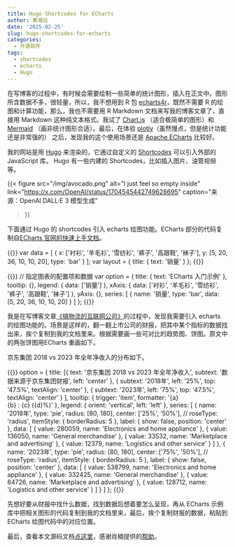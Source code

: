```yaml
---
title: Hugo Shortcodes for ECharts
author: 黄湘云
date: '2025-02-25'
slug: hugo-shortcodes-for-echarts
categories:
  - 开源软件
tags:
  - shortcodes
  - echarts
  - Hugo
---
```


在写博客的过程中，有时候会需要绘制一些简单的统计图形，插入在正文中。图形所含数据不多，很轻量，所以，我不想用到 R 包 [echarts4r](https://github.com/JohnCoene/echarts4r)，既然不需要 R 的绘图和计算功能，那么，我也不需要用 R Markdown 文档来写我的博客文章了，直接用 Markdown 这种纯文本格式。我试了 [Chart.js](https://www.chartjs.org/docs/latest/) （适合极简单的图形）和 [Mermaid](https://github.com/mermaid-js/mermaid) （画非统计图形合适）。最后，在体验 [plotly](https://github.com/plotly/plotly.js)（虽然慢点，但是统计功能还是非常强的） 之后，发现我的这个使用场景还是 [Apache ECharts](https://echarts.apache.org/zh/index.html) 比较好。

我的网站是用 [Hugo](https://github.com/gohugoio/hugo) 来渲染的，它通过自定义的 [Shortcodes](https://gohugo.io/shortcodes/) 可以引入外部的 JavaScript 库。
Hugo 有一些内建的 Shortcodes，比如插入图片、油管视频等。

{{< figure
  src="/img/avocado.png"
  alt="I just feel so empty inside"
  link="https://x.com/OpenAI/status/1704545442749628695"
  caption="来源：OpenAI DALL·E 3 模型生成"
>}}

下面通过 Hugo 的 shortcodes 引入 echarts 绘图功能。ECharts 部分的代码复制自[ECharts 官网的快速上手文档](https://echarts.apache.org/handbook/zh/get-started/)。

{{<plotly>}}
var data = [
  {
    x: ['衬衫', '羊毛衫', '雪纺衫', '裤子', '高跟鞋', '袜子'],
    y: [5, 20, 36, 10, 10, 20],
    type: 'bar'
  }
];
var layout = {
  title: {
      text: '销量'
    }
  };
{{</plotly>}}

{{<echarts width="800px" height="400px">}}
// 指定图表的配置项和数据
var option = {
  title: {
    text: 'ECharts 入门示例'
  },
  tooltip: {},
  legend: {
    data: ['销量']
  },
  xAxis: {
    data: ['衬衫', '羊毛衫', '雪纺衫', '裤子', '高跟鞋', '袜子']
  },
  yAxis: {},
  series: [
    {
      name: '销量',
      type: 'bar',
      data: [5, 20, 36, 10, 10, 20]
    }
  ]
};
{{</echarts>}}

我是在写博客文章[《搞物流的互联网公司》](/2025/02/logistics/)的过程中，发现我需要引入 echarts 的绘图功能的。场景是这样的，翻一翻上市公司的财报，把其中某个指标的数据找出来，挨个复制到我的文档里来。根据需要画一些可对比的趋势图、饼图。原文中的两张饼图用ECharts 重画如下。

京东集团 2018 vs 2023 年全年净收入的分布如下。

{{<echarts>}}
option = {
  title: [{
    text: '京东集团 2018 vs 2023 年全年净收入',
    subtext: '数据来源于京东集团财报',
    left: 'center'
  },
  {
    subtext: '2018年',
    left: '25%',
    top: '47.5%',
    textAlign: 'center'
  },
  {
    subtext: '2023年',
    left: '75%',
    top: '47.5%',
    textAlign: 'center'
  }
  ],
  tooltip: {
    trigger: 'item',
    formatter: '{a} <br/>{b} : {c} ({d}%)'
  },
  legend: {
    orient: 'vertical',
    left: 'left'
  },
  series: [
    {
      name: '2018年',
      type: 'pie',
      radius: [80, 180],
      center: ['25%', '50%'],
      // roseType: 'radius',
      itemStyle: {
        borderRadius: 5
      },
      label: {
        show: false,
        position: 'center'
      },
      data: [
        { value: 280059, name: 'Electronics and home appliance' },
        { value: 136050, name: 'General merchandise' },
        { value: 33532, name: 'Marketplace and advertising' },
        { value: 12379, name: 'Logistics and other service' }
      ]
    },
    {
      name: '2023年',
      type: 'pie',
      radius: [80, 180],
      center: ['75%', '50%'],
      // roseType: 'radius',
      itemStyle: {
        borderRadius: 5
      },
      label: {
        show: false,
        position: 'center'
      },
      data: [
        { value: 538799, name: 'Electronics and home appliance' },
        { value: 332425, name: 'General merchandise' },
        { value: 84726, name: 'Marketplace and advertising' },
        { value: 128712, name: 'Logistics and other service' }
      ]
    }
  ]
};
{{</echarts>}}

先想好要从财报中找什么数据，找到数据后想着要怎么呈现，再从 ECharts 示例库中把相关图形的代码复制到我的文档里来，最后，挨个复制财报的数据，粘贴到 ECharts 绘图代码中的对应位置。

最后，查看本文源码文档[点这里](https://github.com/rbind/xiangyun/edit/main/content/post/2025-02-25-shortcodes.md)，感谢肖楠提供的[帮助](https://d.cosx.org/d/425576)。
